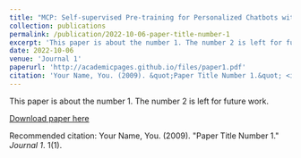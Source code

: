 ```yaml
---
title: "MCP: Self-supervised Pre-training for Personalized Chatbots with Multi-level Contrastive Sampling"
collection: publications
permalink: /publication/2022-10-06-paper-title-number-1
excerpt: 'This paper is about the number 1. The number 2 is left for future work.'
date: 2022-10-06
venue: 'Journal 1'
paperurl: 'http://academicpages.github.io/files/paper1.pdf'
citation: 'Your Name, You. (2009). &quot;Paper Title Number 1.&quot; <i>Journal 1</i>. 1(1).'
---
```

This paper is about the number 1. The number 2 is left for future work.

[Download paper here](http://academicpages.github.io/files/paper1.pdf)

Recommended citation: Your Name, You. (2009). "Paper Title Number 1." <i>Journal 1</i>. 1(1).